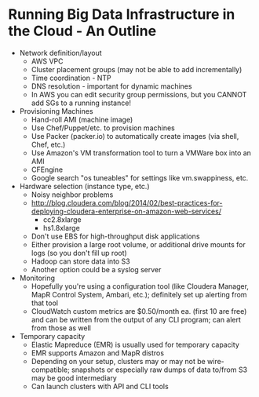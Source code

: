 # Running Big Data Infrastructure in the Cloud - An Outline

* Network definition/layout
  * AWS VPC
  * Cluster placement groups (may not be able to add incrementally)
  * Time coordination - NTP
  * DNS resolution - important for dynamic machines
  * In AWS you can edit security group permissions, but you CANNOT add SGs to a running instance!
* Provisioning Machines
  * Hand-roll AMI (machine image)
  * Use Chef/Puppet/etc. to provision machines
  * Use Packer (packer.io) to automatically create images (via shell, Chef, etc.)
  * Use Amazon's VM transformation tool to turn a VMWare box into an AMI
  * CFEngine
  * Google search "os tuneables" for settings like vm.swappiness, etc.
* Hardware selection (instance type, etc.)
  * Noisy neighbor problems
  * http://blog.cloudera.com/blog/2014/02/best-practices-for-deploying-cloudera-enterprise-on-amazon-web-services/
    * cc2.8xlarge
    * hs1.8xlarge
  * Don't use EBS for high-throughput disk applications
  * Either provision a large root volume, or additional drive mounts for logs (so you don't fill up root)
  * Hadoop can store data into S3
  * Another option could be a syslog server
* Monitoring
  * Hopefully you're using a configuration tool (like Cloudera Manager, MapR Control System, Ambari, etc.); definitely set up alerting from that tool
  * CloudWatch custom metrics are $0.50/month ea. (first 10 are free) and can be written from the output of any CLI program; can alert from those as well
* Temporary capacity
  * Elastic Mapreduce (EMR) is usually used for temporary capacity
  * EMR supports Amazon and MapR distros
  * Depending on your setup, clusters may or may not be wire-compatible; snapshots or especially raw dumps of data to/from S3 may be good intermediary
  * Can launch clusters with API and CLI tools
